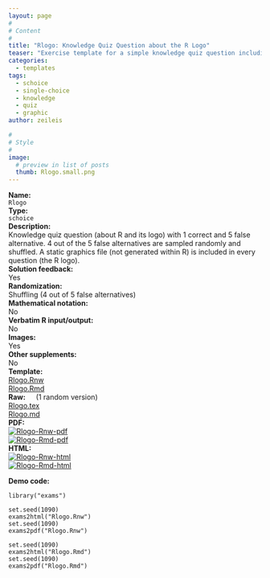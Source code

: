 ```yaml
---
layout: page
#
# Content
#
title: "Rlogo: Knowledge Quiz Question about the R Logo"
teaser: "Exercise template for a simple knowledge quiz question including a static graphics file (the R logo)."
categories:
  - templates
tags:
  - schoice
  - single-choice
  - knowledge
  - quiz
  - graphic
author: zeileis

#
# Style
#
image:
  # preview in list of posts
  thumb: Rlogo.small.png
---
```


<div class='row t1 b1'>
  <div class='medium-4 columns'><b>Name:</b></div>
  <div class='medium-8 columns'><code class="highlighter-rouge">Rlogo</code></div>
</div>
<div class='row t1 b1'>
  <div class='medium-4 columns'><b>Type:</b></div>
  <div class='medium-8 columns'><code class="highlighter-rouge">schoice</code></div> <!-- FIXME: href -->
</div>


<div class='row t20 b1'>
  <div class='medium-4 columns'><b>Description:</b></div>
  <div class='medium-8 columns'>Knowledge quiz question (about R and its logo) with 1 correct and 5 false alternative. 4 out of the 5 false alternatives are sampled randomly and shuffled. A static graphics file (not generated within R) is included in every question (the R logo).</div>
</div>
<div class='row t1 b1'>
  <div class='medium-4 columns'><b>Solution feedback:</b></div>
  <div class='medium-8 columns'>Yes</div>
</div>
<div class='row t1 b1'>
  <div class='medium-4 columns'><b>Randomization:</b></div>
  <div class='medium-8 columns'>Shuffling (4 out of 5 false alternatives)</div>
</div>
<div class='row t1 b1'>
  <div class='medium-4 columns'><b>Mathematical notation:</b></div>
  <div class='medium-8 columns'>No</div>
</div>
<div class='row t1 b1'>
  <div class='medium-4 columns'><b>Verbatim R input/output:</b></div>
  <div class='medium-8 columns'>No</div>
</div>
<div class='row t1 b1'>
  <div class='medium-4 columns'><b>Images:</b></div>
  <div class='medium-8 columns'>Yes</div>
</div>
<div class='row t1 b1'>
  <div class='medium-4 columns'><b>Other supplements:</b></div>
  <div class='medium-8 columns'>No</div>
</div>

<div class='row t20 b1'>
  <div class='medium-4 columns'><b>Template:</b></div>
  <div class='medium-4 columns'><a href="{{ site.url }}/assets/posts/2017-08-14-Rlogo//Rlogo.Rnw">Rlogo.Rnw</a></div>
  <div class='medium-4 columns'><a href="{{ site.url }}/assets/posts/2017-08-14-Rlogo//Rlogo.Rmd">Rlogo.Rmd</a></div>
</div>
<div class='row t1 b1'>
  <div class='medium-4 columns'><b>Raw:</b> (1 random version)</div>
  <div class='medium-4 columns'><a href="{{ site.url }}/assets/posts/2017-08-14-Rlogo//Rlogo.tex">Rlogo.tex</a></div>
  <div class='medium-4 columns'><a href="{{ site.url }}/assets/posts/2017-08-14-Rlogo//Rlogo.md" >Rlogo.md</a></div>
</div>
<div class='row t1 b1'>
  <div class='medium-4 columns'><b>PDF:</b></div>
  <div class='medium-4 columns'><a href="{{ site.url }}/assets/posts/2017-08-14-Rlogo//Rlogo-Rnw.pdf"><img src="{{ site.url }}/assets/posts/2017-08-14-Rlogo//Rlogo-Rnw-pdf.png" alt="Rlogo-Rnw-pdf"/></a></div>
  <div class='medium-4 columns'><a href="{{ site.url }}/assets/posts/2017-08-14-Rlogo//Rlogo-Rmd.pdf"><img src="{{ site.url }}/assets/posts/2017-08-14-Rlogo//Rlogo-Rmd-pdf.png" alt="Rlogo-Rmd-pdf"/></a></div>
</div>
<div class='row t1 b20'>
  <div class='medium-4 columns'><b>HTML:</b></div>
  <div class='medium-4 columns'><a href="{{ site.url }}/assets/posts/2017-08-14-Rlogo//Rlogo-Rnw.html"><img src="{{ site.url }}/assets/posts/2017-08-14-Rlogo//Rlogo-Rnw-html.png" alt="Rlogo-Rnw-html"/></a></div>
  <div class='medium-4 columns'><a href="{{ site.url }}/assets/posts/2017-08-14-Rlogo//Rlogo-Rmd.html"><img src="{{ site.url }}/assets/posts/2017-08-14-Rlogo//Rlogo-Rmd-html.png" alt="Rlogo-Rmd-html"/></a></div>
</div>



**Demo code:**

<pre><code class="prettyprint ">library(&quot;exams&quot;)

set.seed(1090)
exams2html(&quot;Rlogo.Rnw&quot;)
set.seed(1090)
exams2pdf(&quot;Rlogo.Rnw&quot;)

set.seed(1090)
exams2html(&quot;Rlogo.Rmd&quot;)
set.seed(1090)
exams2pdf(&quot;Rlogo.Rmd&quot;)</code></pre>
